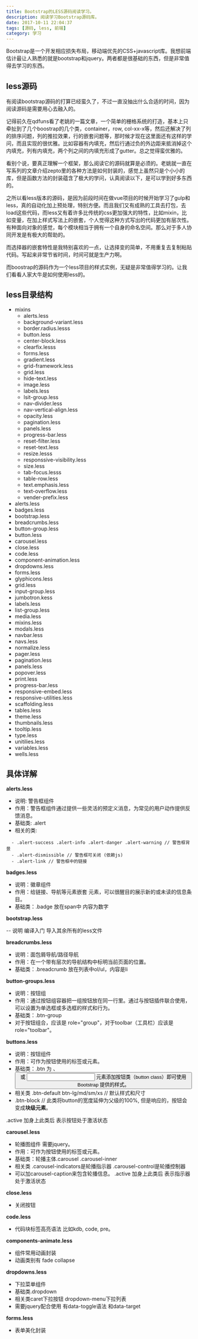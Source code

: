 ```yaml
---
title: Bootstrap的LESS源码阅读学习。
description: 阅读学习Bootstrap源码库。
date: 2017-10-11 22:04:37
tags: [源码, less, 前端]
category: 学习
---
```


Bootstrap是一个开发相应损失布局，移动端优先的CSS+javascript库。我想前端估计最让人熟悉的就是bootstrap和jquery。两者都是很基础的东西，但是非常值得去学习的东西。<!-- more -->

## less源码

有阅读bootstrap源码的打算已经蛮久了，不过一直没抽出什么合适的时间，因为阅读源码是需要用心去融入的。

记得前久在qdfuns看了老姚的一篇文章，一个简单的栅格系统的打造，基本上只牵扯到了几个boostrap的几个类，container，row, col-xx-x等，然后还解决了列的排序问题，列的推拉效果，行的嵌套问题等，那时候才现在这里面还有这样的学问，而且实现的很优雅。比如容器有内填充，然后行通过负的外边距来抵消掉这个内填充，列有内填充，两个列之间的内填充形成了gutter。总之觉得蛮优雅的。

看别个说，要真正理解一个框架，那么阅读它的源码就算是必须的。老姚就一直在写系列的文章介绍zepto里的各种方法是如何封装的，感觉上虽然只是个小小的库，但是函数方法的封装蕴含了极大的学问，认真阅读以下，是可以学到好多东西的。

之所以看less版本的源码，是因为前段时间在做vue项目的时候开始学习了gulp和less，真的自动化加上预处理，特别方便。而且我们又有成熟的工具去打包，去load这些代码，而less又有着许多比传统的css更加强大的特性，比如mixin，比如变量，在加上样式写法上的嵌套，个人觉得这种方式写出的代码更加有层次性。有种面向对象的感觉，每个模块相当于拥有一个自身的命名空间。那么对于多人协同开发是有极大的帮助的。

而选择器的嵌套特性是我特别喜欢的一点，让选择变的简单，不用重复去复制粘贴代码。写起来非常节省时间，时间可就是生产力啊。

而boostrap的源码作为一个less项目的样式实例，无疑是非常值得学习的。让我们看看人家大牛是如何使用less的。

## less目录结构

- mixins
  - alerts.less
  - background-variant.less
  - border.radius.lesss
  - button.less
  - center-block.less
  - clearfix.lesss
  - forms.less
  - gradient.less
  - grid-framework.less
  - grid.less
  - hide-text.less
  - image.less
  - labels.less
  - lsit-group.less
  - nav-divider.less
  - nav-vertical-align.less
  - opacity.less
  - pagination.less
  - panels.less
  - progress-bar.less
  - reset-filter.less
  - reset-text.less
  - resize.lesss
  - responssive-visibility.less
  - size.less
  - tab-focus.lesss
  - table-row.less
  - text.emphasis.less
  - text-overflow.less
  - vender-prefix.less
- alerts.less
- badges.less
- bootstrap.less
- breadcrumbs.less
- button-group.less
- button.less
- carousel.less
- close.less
- code.less
- component-animation.less
- dropdowns.less
- forms.less
- glyphicons.less
- grid.less
- input-group.less
- jumbotron.kess
- labels.less
- list-group.less
- media.less
- mixins.less
- modals.less
- navbar.less
- navs.less
- normalize.less
- pager.less
- pagination.less
- panels.less
- popover.less
- print.less
- progress-bar.less
- responsive-embed.less
- responsive-utilities.less
- scaffolding.less
- tables.less
- theme.less
- thumbnails.less
- tooltip.less
- type.less
- unitilies.less
- variables.less
- wells.less


## 具体详解

**alerts.less**

- 说明: 警告框组件
- 作用：警告框组件通过提供一些灵活的预定义消息，为常见的用户动作提供反馈消息。
- 基础类: .alert
- 相关的类:

```
  - .alert-success .alert-info .alert-danger .alert-warning // 警告框背景
  - .alert-dismissible // 警告框可关闭 (依赖js)
  - .alert-link // 警告框中的链接
```


**badges.less**

- 说明：徽章组件
- 作用：给链接、导航等元素嵌套 <span class="badge"> 元素，可以很醒目的展示新的或未读的信息条目。
- 基础类：.badge 放在span中 内容为数字


**bootstrap.less**

-- 说明 编译入门 导入其余所有的less文件


**breadcrumbs.less**

- 说明：面包屑导航/路径导航
- 作用：在一个带有层次的导航结构中标明当前页面的位置。
- 基础类：.breadcrumb 放在列表中ol/ul，内容是li


**button-groups.less**

- 说明：按钮组
- 作用：通过按钮组容器把一组按钮放在同一行里。通过与按钮插件联合使用，可以设置为单选框或多选框的样式和行为。
- 基础类：.btn-group
- 对于按钮组合，应该是 role="group"，对于toolbar（工具栏）应该是 role="toolbar"。


**buttons.less**

- 说明：按钮组件
- 作用：可作为按钮使用的标签或元素。
- 基础类：.btn  为 <a>、<button> 或 <input> 元素添加按钮类（button class）即可使用 Bootstrap 提供的样式。
- 相关类 .btn-default btn-lg/md/sm/xs  // 默认样式和尺寸
- .btn-block // 此类将button的宽度延伸为父级的100%, 但是响应的，按钮会变成**块级元素**。

.active 加身上此类后 表示按钮处于激活状态


**carousel.less**

- 轮播图组件 需要jquery。
- 作用：可作为按钮使用的标签或元素。
- 基础类：轮播主体.carousel .carousel-inner
- 相关类 .carousel-indicators是轮播指示器 .carousel-control是轮播控制器
- 可以加carousel-caption来包含轮播信息。
.active 加身上此类后 表示指示器处于激活状态


**close.less**

- 关闭按钮


**code.less**

- 代码块标签高亮语法 比如kdb, code, pre。


**components-animate.less**

- 组件常用动画封装
- 动画类别有 fade collapse


**dropdowns.less**

- 下拉菜单组件
- 基础类.dropdown
- 相关类caret下拉按钮 dropdown-menu下拉列表
- 需要jquery配合使用 有data-toggle语法 和data-target



**forms.less**

- 表单美化封装
